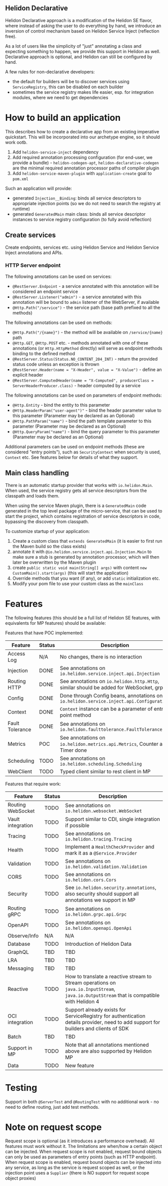 Helidon Declarative
----

Helidon Declarative approach is a modification of the Helidon SE flavor, where instead of asking the user to do everything by
hand, we introduce an inversion of control mechanism based on Helidon Service Inject (reflection free).

As a lot of users like the simplicity of "just" annotating a class and expecting something to happen, we provide this support
in Helidon as well. Declarative approach is optional, and Helidon can still be configured by hand.

A few rules for non-declarative developers:

- the default for builders will be to discover services using `ServiceRegistry`, this can be disabled on each builder
- sometimes the service registry makes life easier, esp. for integration modules, where we need to get dependencies

# How to build an application

This describes how to create a declarative app from an existing imperative quickstart. This will be incorporated into our
archetype engine, so it should work ootb.

1. Add `helidon-service-inject` dependency
2. Add required annotation processing configuration (for end-user, we provide a
   bundle) - `helidon-codegen-apt`, `helidon-declarative-codegen` are the minimal required annotation processor paths of compiler
   plugin
3. Add `helidon-service-maven-plugin` with `application-create` goal to `pom.xml`

Such an application will provide:

- generated `Injection__Binding`: binds all service descriptors to appropriate injection points (so we do not need to search
  the registry at runtime)
- generated `GeneratedMain` main class: binds all service descriptor instances to service registry configuration (to fully avoid
  reflection)

## Create services

Create endpoints, services etc. using Helidon Service and Helidon Service Inject annotations and APIs.

### HTTP Server endpoint

The following annotations can be used on services:

- `@RestServer.Endpoint` - a service annotated with this annotation will be considered an endpoint service
- `@RestServer.Listener("admin")` - a service annotated with this annotation will be bound to `admin` listener of the WebServer, if
  available
- `@Http.Path("/service")` - the service path (base path prefixed to all the methods)

The following annotations can be used on methods:

- `@Http.Path("/{name}")` - the method will be available on `/service/{name}` path
- `@Http.GET`, `@Http.POST` etc. - methods annotated with one of these annotations (or `Http.HttpMethod` directly) will serve as
  endpoint methods binding to the defined method
- `@RestServer.Status(Status.NO_CONTENT_204_INT)` - return the provided status code unless an exception is thrown
- `@RestServer.Header(name = "X-Header", value = "X-Value")` - define an explicit header
- `@RestServer.ComputedHeader(name = "X-Computed", producerClass = ServerHeaderProducer.class)` - header computed by a service

The following annotations can be used on parameters of endpoint methods:

- `@Http.Entity` - bind the entity to this parameter
- `@Http.HeaderParam("user-agent")"` - bind the header parameter value to this parameter (Parameter may be declared as an
  Optional<X>)
- `@Http.PathParam("name")` - bind the path template parameter to this parameter (Parameter may be declared as an Optional<X>)
- `@Http.QueryParam("name")` - bind the query parameter to this parameter (Parameter may be declared as an Optional<X>)

Additional parameters can be used on endpoint methods (these are considered "entry points"), such as `SecurityContext` when
security is used, `Context` etc. See features below for details of what they support.

## Main class handling

There is an automatic startup provider that works with `io.helidon.Main`. When used, the service registry
gets all service descriptors from the classpath and loads them.

When using the service Maven plugin, there is a `GeneratedMain` code generated in the top level package of the micro-service, that
can be used to start the project, which contains registration of service descriptors in code, bypassing the discovery from
classpath.

To customize startup of your application:

1. Create a custom class that `extends GeneratedMain` (it is easier to first run the Maven build so the class exists)
2. annotate it with `@io.helidon.service.inject.api.Injection.Main` to make sure a stub is generated by annotation processor,
   which will then later be overwritten by the Maven plugin
3. create `public static void main(String[] args)` with content `new CustomMain().start(args)` (this will start the application)
4. Override methods that you want (if any), or add `static` initialization etc.
5. Modify your pom file to use your custom class as the `mainClass`

# Features

The following features (this should be a full list of Helidon SE features, with equivalents for MP features) should be available:

Features that have POC implemented:

| Feature         | Status | Description                                                                             | 
|-----------------|--------|-----------------------------------------------------------------------------------------|
| Access Log      | N/A    | No changes, there is no interaction                                                     |
| Injection       | DONE   | See annotations on `io.helidon.service.inject.api.Injection`                            | 
| Routing HTTP    | DONE   | See annotations on `io.helidon.http.Http`, similar should be added for WebSocket, grpc  |
| Config          | DONE   | Done through Config beans, annotations on `io.helidon.service.inject.api.Configuration` |
| Context         | DONE   | `Context` instance can be a parameter of entry point method                             |
| Fault Tolerance | DONE   | See annotations on `io.helidon.faulttolerance.FaultTolerance`                           | 
| Metrics         | POC    | See annotations on `io.helidon.metrics.api.Metrics`, Counter and Timer done             |
| Scheduling      | TODO   | See annotations on `io.helidon.scheduling.Scheduling`                                   |
| WebClient       | TODO   | Typed client similar to rest client in MP                                               |

Features that require work:

| Feature           | Status | Description                                                                                                                                | 
|-------------------|--------|--------------------------------------------------------------------------------------------------------------------------------------------|
| Routing WebSocket | TODO   | See annotations on `io.helidon.websocket.WebSocket`                                                                                        |
| Vault integration | TODO   | Support similar to CDI, single integration if possible                                                                                     |
| Tracing           | TODO   | See annotations on `io.helidon.tracing.Tracing`                                                                                            | 
| Health            | TODO   | Implement a `HealthCheckProvider` and mark it as a `@Service.Provider`                                                                     |
| Validation        | TODO   | See annotations on `io.helidon.validation.Validation`                                                                                      |
| CORS              | TODO   | See annotations on `io.helidon.cors.Cors`                                                                                                  | 
| Security          | TODO   | See `io.helidon.security.annotations`, also security should support all annotations we support in MP                                       | 
| Routing gRPC      | TODO   | See annotations on `io.helidon.grpc.api.Grpc`                                                                                              | 
| OpenAPI           | TODO   | See annotations on `io.helidon.openapi.OpenApi`                                                                                            | 
| Observe/Info      | N/A    | N/A                                                                                                                                        | 
| Database          | TODO   | Introduction of Helidon Data                                                                                                               | 
| GraphQL           | TBD    | TBD                                                                                                                                        | 
| LRA               | TBD    | TBD                                                                                                                                        | 
| Messaging         | TBD    | TBD                                                                                                                                        | 
| Reactive          | TODO   | How to translate a reactive stream to Stream operations on `java.io.InputStream`, `java.io.OutputStream` that is compatible with Helidon 4 | 
| OCI integration   | TODO   | Support already exists for ServiceRegistry for authentication details provider, need to add support for builders and clients of SDK        |
| Batch             | TBD    | TBD                                                                                                                                        | 
| Support in MP     | TODO   | Note that all annotations mentioned above are also supported by Helidon MP                                                                 |
| Data              | TODO   | New feature                                                                                                                                |

# Testing

Support in both `@ServerTest` and `@RoutingTest` with no additional work - no need to define routing, just add test methods.

# Note on request scope

Request scope is optional (as it introduces a performance overhead). All features must work without it.
The limitations are when/how a certain object can be injected.
When request scope is not enabled, request bound objects can only be used as parameters of entry points (such as HTTP endpoint).
When request scope is enabled, request bound objects can be injected into any service, as long as the service is request scoped as
well, or the injection point uses a `Supplier` (there is NO support for request scope object proxies)
